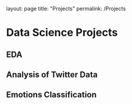 layout: page
title: "Projects"
permalink: /Projects

# Data Science Projects


## EDA

## Analysis of Twitter Data

## Emotions Classification
